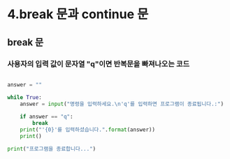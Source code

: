 # 4.break 문과 continue 문
## break 문
### 사용자의 입력 값이 문자열 "q"이면 반복문을 빠져나오는 코드

```Python

answer = ""

while True:
    answer = input("명령을 입력하세요.\n'q'를 입력하면 프로그램이 종료됩니다.:")
    
    if answer == "q":
        break 
    print("'{0}'를 입력하셨습니다.".format(answer))
    print()

print("프로그램을 종료합니다...")

```
